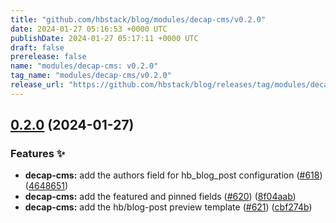 ```yaml
---
title: "github.com/hbstack/blog/modules/decap-cms/v0.2.0"
date: 2024-01-27 05:16:53 +0000 UTC
publishDate: 2024-01-27 05:17:11 +0000 UTC
draft: false
prerelease: false
name: "modules/decap-cms: v0.2.0"
tag_name: "modules/decap-cms/v0.2.0"
release_url: "https://github.com/hbstack/blog/releases/tag/modules/decap-cms/v0.2.0"
---
```


## [0.2.0](https://github.com/hbstack/blog/compare/modules/decap-cms/v0.1.0...modules/decap-cms/v0.2.0) (2024-01-27)


### Features ✨

* **decap-cms:** add the authors field for hb_blog_post configuration ([#618](https://github.com/hbstack/blog/issues/618)) ([4648651](https://github.com/hbstack/blog/commit/4648651e69d784bd422981c3c94d7bc240106f85))
* **decap-cms:** add the featured and pinned fields ([#620](https://github.com/hbstack/blog/issues/620)) ([8f04aab](https://github.com/hbstack/blog/commit/8f04aabf633bce1980d5c5196b553bdf2a8bd13c))
* **decap-cms:** add the hb/blog-post preview template ([#621](https://github.com/hbstack/blog/issues/621)) ([cbf274b](https://github.com/hbstack/blog/commit/cbf274bc6be6180e6ec9c146aae4f22f6e328c61))
